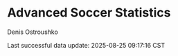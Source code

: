 # Advanced Soccer Statistics
Denis Ostroushko

<!-- gfm -->

Last successful data update: 2025-08-25 09:17:16 CST

